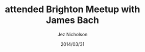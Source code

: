 ---
title: attended Brighton Meetup with James Bach
date: 2014/03/31
tags: [events,testing]
author: Jez Nicholson
---